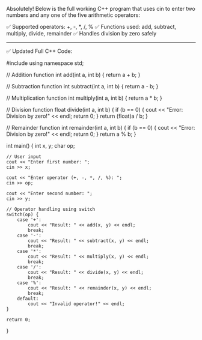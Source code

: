 Absolutely! Below is the full working C++ program that uses cin to enter two numbers and any one of the five arithmetic operators:

✅ Supported operators: +, -, *, /, %
✅ Functions used: add, subtract, multiply, divide, remainder
✅ Handles division by zero safely


---

✅ Updated Full C++ Code:

#include <iostream>
using namespace std;

// Addition function
int add(int a, int b) {
    return a + b;
}

// Subtraction function
int subtract(int a, int b) {
    return a - b;
}

// Multiplication function
int multiply(int a, int b) {
    return a * b;
}

// Division function
float divide(int a, int b) {
    if (b == 0) {
        cout << "Error: Division by zero!" << endl;
        return 0;
    }
    return (float)a / b;
}

// Remainder function
int remainder(int a, int b) {
    if (b == 0) {
        cout << "Error: Division by zero!" << endl;
        return 0;
    }
    return a % b;
}

int main() {
    int x, y;
    char op;

    // User input
    cout << "Enter first number: ";
    cin >> x;

    cout << "Enter operator (+, -, *, /, %): ";
    cin >> op;

    cout << "Enter second number: ";
    cin >> y;

    // Operator handling using switch
    switch(op) {
        case '+':
            cout << "Result: " << add(x, y) << endl;
            break;
        case '-':
            cout << "Result: " << subtract(x, y) << endl;
            break;
        case '*':
            cout << "Result: " << multiply(x, y) << endl;
            break;
        case '/':
            cout << "Result: " << divide(x, y) << endl;
            break;
        case '%':
            cout << "Result: " << remainder(x, y) << endl;
            break;
        default:
            cout << "Invalid operator!" << endl;
    }

    return 0;
}



